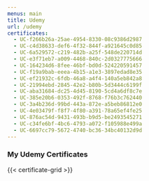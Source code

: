 ```yaml
---
menus: main
title: Udemy
url: /udemy
certificates:
  - UC-f266b26a-25ae-4954-8330-08c9386d2987
  - UC-c4d38633-def6-4f32-844f-a921645c0d85
  - UC-6a529572-c219-482b-a25f-548de220714d
  - UC-e3f71eb7-a009-4468-840c-2d0327775666
  - UC-164234d6-8fee-46bf-bd0d-524220591457
  - UC-f19a9bab-eeea-4b15-a1e3-3897edad8e35
  - UC-ef21932c-6fdb-46a8-a4f4-140a5eb842a8
  - UC-21994ebd-2845-42e2-b80b-5d3444c6199f
  - UC-aba31684-dc25-4d45-8190-5cd4a6df8c7e
  - UC-385e20b6-0353-492f-8768-f76b3c762440
  - UC-3a4b236d-99bd-443a-872e-a5beb86812e0
  - UC-4e03479f-f8f7-4f80-a391-78a65ef4fe25
  - UC-876ac54d-9431-493b-b9d5-be2493545271
  - UC-c34fe6bf-4bc6-4793-a072-f105988e499a
  - UC-6697cc79-5672-4740-bc36-34bc40132d9d
---
```


### My Udemy Certificates

{{< certificate-grid >}}

